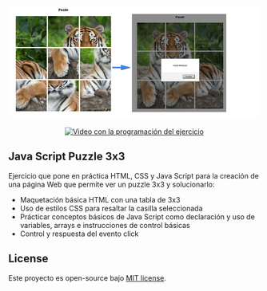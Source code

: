 <p align="center"><img src="https://github.com/AprendeAProgramar/JS_Puzzle/blob/master/puzzle.jpg"></p>

<p align="center">
<a href="https://www.youtube.com/watch?v=puR1o3Jww_8"><img src="https://img.youtube.com/vi/puR1o3Jww_8/0.jpg" alt="Video con la programación del ejercicio"></a>
</p>

## Java Script Puzzle 3x3

Ejercicio que pone en práctica HTML, CSS y Java Script para la creación de una página Web que permite ver un puzzle 3x3 y solucionarlo:

- Maquetación básica HTML con una tabla de 3x3
- Uso de estilos CSS para resaltar la casilla seleccionada
- Prácticar conceptos básicos de Java Script como declaración y uso de variables, arrays e instrucciones de control básicas
- Control y respuesta del evento click

## License

Este proyecto es open-source bajo [MIT license](https://opensource.org/licenses/MIT).
